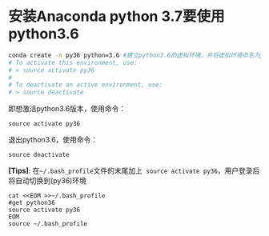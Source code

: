 # 安装Anaconda python 3.7要使用python3.6
```bash 
conda create -n py36 python=3.6 #建立python3.6的虚拟环境，并将虚拟环境命名为py36
# To activate this environment, use:
# > source activate py36
#
# To deactivate an active environment, use:
# > source deactivate
```

即想激活python3.6版本，使用命令：
```
source activate py36
```
退出python3.6，使用命令：
```
source deactivate
```

**[Tips]**:
在`~/.bash_profile`文件的末尾加上` source activate py36`，用户登录后将自动切换到(py36)环境  
```
cat <<EOM >>~/.bash_profile
#get python36
source activate py36
EOM
source ~/.bash_profile
```